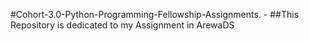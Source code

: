 #Cohort-3.0-Python-Programming-Fellowship-Assignments. -
##This Repository is dedicated to my Assignment in ArewaDS
